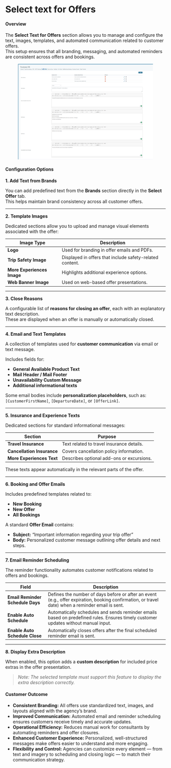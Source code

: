# Select text for Offers

#### **Overview**

The **Select Text for Offers** section allows you to manage and configure the text, images, templates, and automated communication related to customer offers.\
This setup ensures that all branding, messaging, and automated reminders are consistent across offers and bookings.

<figure><img src="../.gitbook/assets/image (272).png" alt=""><figcaption></figcaption></figure>

#### **Configuration Options**

**1. Add Text from Brands**

You can add predefined text from the **Brands** section directly in the **Select Offer** tab.\
This helps maintain brand consistency across all customer offers.

***

**2. Template Images**

Dedicated sections allow you to upload and manage visual elements associated with the offer:

| **Image Type**             | **Description**                                          |
| -------------------------- | -------------------------------------------------------- |
| **Logo**                   | Used for branding in offer emails and PDFs.              |
| **Trip Safety Image**      | Displayed in offers that include safety-related content. |
| **More Experiences Image** | Highlights additional experience options.                |
| **Web Banner Image**       | Used on web-based offer presentations.                   |

***

**3. Close Reasons**

A configurable list of **reasons for closing an offer**, each with an explanatory text description.\
These are displayed when an offer is manually or automatically closed.

***

**4. Email and Text Templates**

A collection of templates used for **customer communication** via email or text message.

Includes fields for:

* **General Available Product Text**
* **Mail Header / Mail Footer**
* **Unavailability Custom Message**
* **Additional informational texts**

Some email bodies include **personalization placeholders**, such as:\
`[CustomerFirstName]`, `[DepartureDate]`, or `[OfferLink]`.

***

**5. Insurance and Experience Texts**

Dedicated sections for standard informational messages:

| **Section**                | **Purpose**                               |
| -------------------------- | ----------------------------------------- |
| **Travel Insurance**       | Text related to travel insurance details. |
| **Cancellation Insurance** | Covers cancellation policy information.   |
| **More Experiences Text**  | Describes optional add-ons or excursions. |

These texts appear automatically in the relevant parts of the offer.

***

**6. Booking and Offer Emails**

Includes predefined templates related to:

* **New Booking**
* **New Offer**
* **All Bookings**

A standard **Offer Email** contains:

* **Subject:** “Important information regarding your trip offer”
* **Body:** Personalized customer message outlining offer details and next steps.

***

**7. Email Reminder Scheduling**

The reminder functionality automates customer notifications related to offers and bookings.

| **Field**                        | **Description**                                                                                                                                   |
| -------------------------------- | ------------------------------------------------------------------------------------------------------------------------------------------------- |
| **Email Reminder Schedule Days** | Defines the number of days before or after an event (e.g., offer expiration, booking confirmation, or travel date) when a reminder email is sent. |
| **Enable Auto Schedule**         | Automatically schedules and sends reminder emails based on predefined rules. Ensures timely customer updates without manual input.                |
| **Enable Auto Schedule Close**   | Automatically closes offers after the final scheduled reminder email is sent.                                                                     |

***

**8. Display Extra Description**

When enabled, this option adds a **custom description** for included price extras in the offer presentation.

> _Note: The selected template must support this feature to display the extra description correctly._

#### **Customer Outcome**

* **Consistent Branding:** All offers use standardized text, images, and layouts aligned with the agency’s brand.
* **Improved Communication:** Automated email and reminder scheduling ensures customers receive timely and accurate updates.
* **Operational Efficiency:** Reduces manual work for consultants by automating reminders and offer closures.
* **Enhanced Customer Experience:** Personalized, well-structured messages make offers easier to understand and more engaging.
* **Flexibility and Control:** Agencies can customize every element — from text and imagery to scheduling and closing logic — to match their communication strategy.
